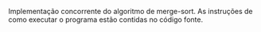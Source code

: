 Implementação concorrente do algoritmo de merge-sort. 
As instruções de como executar o programa estão contidas no código fonte.
